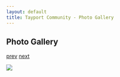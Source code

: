 ```yaml
---
layout: default
title: Tayport Community - Photo Gallery
---
```

## Photo Gallery

[prev](http://tayport.org.uk/photo/336) [next](http://tayport.org.uk/photo/338)

![ ](http://tayport.org.uk/media/337.jpg " ")

